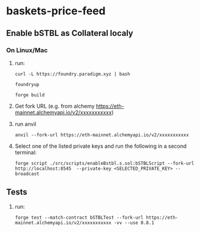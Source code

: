 # baskets-price-feed

## Enable bSTBL as Collateral localy

### On Linux/Mac

1. run: 

    `curl -L https://foundry.paradigm.xyz | bash`

    `foundryup`

    `forge build`

2. Get fork URL (e.g. from alchemy https://eth-mainnet.alchemyapi.io/v2/xxxxxxxxxxx)   

3. run anvil

    `anvil --fork-url https://eth-mainnet.alchemyapi.io/v2/xxxxxxxxxxx`

4. Select one of the listed private keys and run the following in a second terminal:

    `forge script ./src/scripts/enableBstbl.s.sol:bSTBLScript --fork-url http://localhost:8545  --private-key <SELECTED_PRIVATE_KEY> --broadcast`

## Tests

1. run:

    `forge test --match-contract bSTBLTest --fork-url https://eth-mainnet.alchemyapi.io/v2/xxxxxxxxxxx -vv --use 0.8.1`